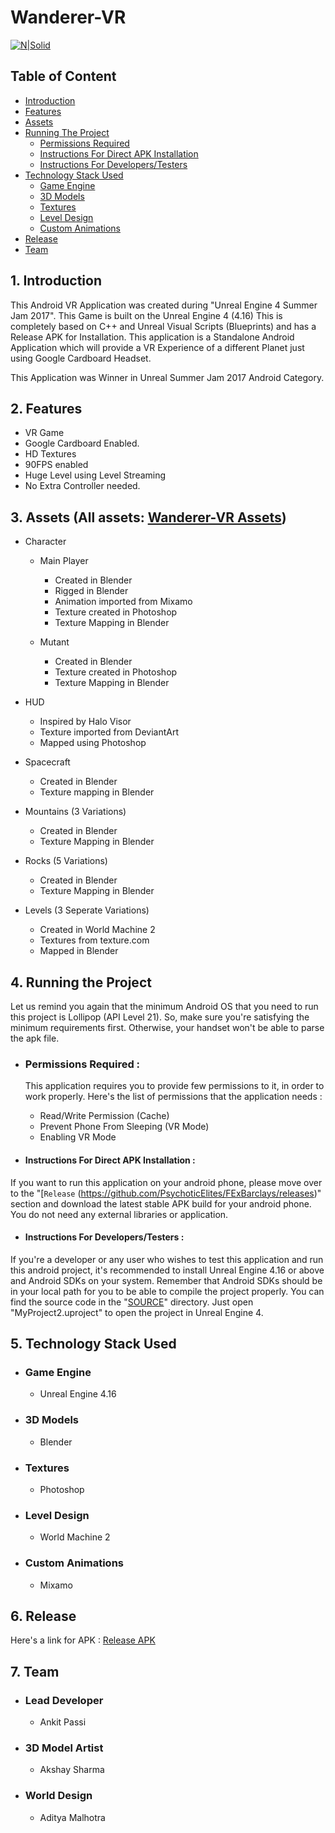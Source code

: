 # Wanderer-VR
[![N|Solid](http://i.imgur.com/SpbLr8L.png?raw=true)](https://github.com/ankitpassi141/Wanderer-VR)

## Table of Content
* [Introduction](#1---introduction)
* [Features](#2---features)
* [Assets](#3---assets)
* [Running The Project](#4----running-the-project)
    * [Permissions Required](#permissions-required-)
    * [Instructions For Direct APK Installation](#instructions-for-direct-apk-installation-)
    * [Instructions For Developers/Testers](#instructions-for-developerstesters-)
* [Technology Stack Used](#5---technology-stack-used)
    * [Game Engine](#vr-engine)
    * [3D Models](#3d-models)
    * [Textures](#textures)
    * [Level Design](#level-design)
    * [Custom Animations](#custom-animations)
* [Release](#6--release)
* [Team](#7--team)

## 1.   Introduction
This Android VR Application was created during "Unreal Engine 4 Summer Jam 2017". This Game is built on the Unreal Engine 4 (4.16) This is completely based on C++ and Unreal Visual Scripts (Blueprints) and has a Release APK for Installation.
This application is a Standalone Android Application which will provide a VR Experience of a different Planet just using Google Cardboard Headset.

This Application was Winner in Unreal Summer Jam 2017 Android Category.

## 2.   Features
- VR Game
- Google Cardboard Enabled.
- HD Textures
- 90FPS enabled
- Huge Level using Level Streaming
- No Extra Controller needed.

## 3.   Assets (All assets: [Wanderer-VR Assets](https://drive.google.com/open?id=0B0B14ZjDlI7Oc1dBdFhCNW9PSU0))
- Character
  - Main Player
    * Created in Blender
    * Rigged in Blender
    * Animation imported from Mixamo
    * Texture created in Photoshop
    * Texture Mapping in Blender
    
  - Mutant
    * Created in Blender
    * Texture created in Photoshop
    * Texture Mapping in Blender
    
- HUD
  * Inspired by Halo Visor
  * Texture imported from DeviantArt
  * Mapped using Photoshop

- Spacecraft
  * Created in Blender
  * Texture mapping in Blender
  
- Mountains (3 Variations)
  * Created in Blender
  * Texture Mapping in Blender
  

- Rocks (5 Variations)
  * Created in Blender
  * Texture Mapping in Blender

- Levels (3 Seperate Variations)
  * Created in World Machine 2
  * Textures from texture.com
  * Mapped in Blender
  
## 4.   Running the Project
Let  us remind you again that the minimum Android OS that you need to run this project is Lollipop (API Level 21). So, make sure you're satisfying the minimum requirements first. Otherwise, your handset won't be able to parse the apk file.

- ### Permissions Required :
  This application requires you to provide few permissions to it, in order to work properly. Here's the list of permissions that the application needs :
    - Read/Write Permission (Cache)
    - Prevent Phone From Sleeping (VR Mode)
    - Enabling VR Mode
    
- #### Instructions For Direct APK Installation :
If you want to run this application on your android phone, please move over to the "[`Release` (https://github.com/PsychoticElites/FExBarclays/releases)" section and download the latest stable APK build for your android phone. You do not need any external libraries or application.

- #### Instructions For Developers/Testers :
If you're a developer or any user who wishes to test this application and run this android project, it's recommended to install Unreal Engine 4.16 or above and Android SDKs on your system. Remember that Android SDKs should be in your local path for you to be able to compile the project properly. You can find the source code in the "[SOURCE](https://github.com/ankitpassi141/Wanderer-VR/tree/master/Source)" directory.
Just open "MyProject2.uproject" to open the project in Unreal Engine 4.

## 5.   Technology Stack Used
- ### Game Engine
    * Unreal Engine 4.16
    
- ### 3D Models
    * Blender
    
- ### Textures
    * Photoshop
    
- ### Level Design
    * World Machine 2
    
- ### Custom Animations
    * Mixamo 
    
## 6.   Release
Here's a link for APK : [Release APK](https://github.com/ankitpassi141/Wanderer-VR/releases/download/v1.0/MadTitans_WandererVR.apk)
   
## 7.   Team
- ### Lead Developer
    * Ankit Passi
    
- ### 3D Model Artist
    * Akshay Sharma
    
- ### World Design
    * Aditya Malhotra
